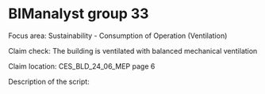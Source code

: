 # BIManalyst group 33
Focus area: Sustainability - Consumption of Operation (Ventilation)

Claim check: The building is ventilated with balanced mechanical ventilation 

Claim location: CES_BLD_24_06_MEP page 6 

Description of the script: 
